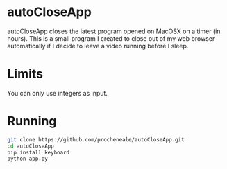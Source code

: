 # autoCloseApp
autoCloseApp closes the latest program opened on MacOSX on a timer (in hours). This is a small program I created to close out of my web browser automatically if I decide to leave a video running before I sleep.

# Limits
You can only use integers as input.

# Running
```sh
git clone https://github.com/procheneale/autoCloseApp.git
cd autoCloseApp
pip install keyboard
python app.py
```
